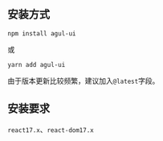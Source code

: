 <!-- ## npm 代理配置

由于`agul-ui`目前是私有库，需要对`npm`进行相关的配置。具体做法是在`.npmrc`文件中加入下配置：

```
@iauto:registry=http://192.168.2.203:4873
noproxy:192.168.2.203
``` -->

## 安装方式

```
npm install agul-ui

```

或

```
yarn add agul-ui

```

由于版本更新比较频繁，建议加入`@latest`字段。

## 安装要求

`react17.x`、`react-dom17.x`
